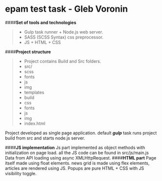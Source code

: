 epam test task - Gleb Voronin
===================
####**Set of tools and technologies** 
> - Gulp task runner + Node.js web server.
> - SASS (SCSS Syntax) css preprocessor. 
> - JS + HTML + CSS

####**Project structure** 

> - Project contains Build and Src folders.
> - src/
>  - scss
>  - fonts
>  - js 
>  - img
>  - templates
> - build
>  - css
>  - fonts
>  - js
>  - img
>  - index.html

Project developed as single page application. default ***gulp*** task runs project build from src and starts node.js server.

####**JS implementation** 
Js part implemented as object methods with initialization on page load.
all the JS code can be found in src/js/main.js
Data from API loading using async XMLHttpRequest.
####**HTML part** 
Page itself made using float elements. 
news grid is made using flex elements, articles are rendered using JS.
Popups are pure HTML + CSS with JS visibility toggle.